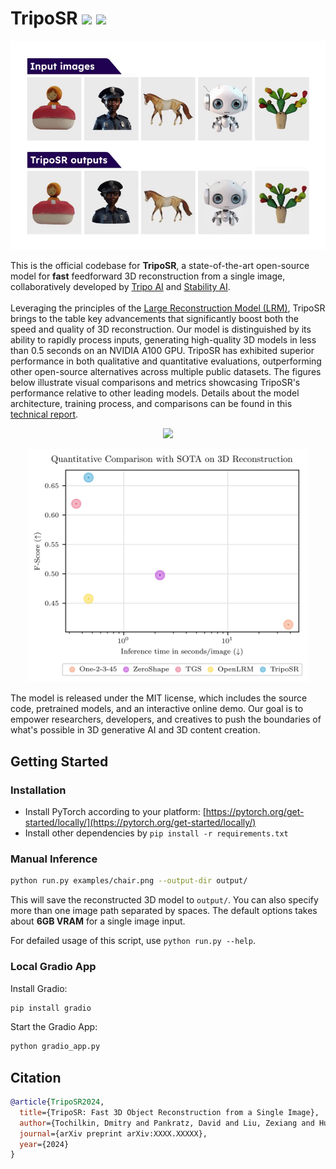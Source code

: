 # TripoSR <a href="https://huggingface.co/stabilityai/TripoSR"><img src="https://img.shields.io/badge/%F0%9F%A4%97%20Model_Card-Huggingface-orange"></a> <a href="https://huggingface.co/spaces/stabilityai/TripoSR"><img src="https://img.shields.io/badge/%F0%9F%A4%97%20Gradio%20Demo-Huggingface-orange"></a>

<div align="center">
  <img src="figures/teaser800.gif" alt="Teaser Video">
</div>

This is the official codebase for **TripoSR**, a state-of-the-art open-source model for **fast** feedforward 3D reconstruction from a single image, collaboratively developed by [Tripo AI](https://www.tripo3d.ai/) and [Stability AI](https://stability.ai/).
<br><br>
Leveraging the principles of the [Large Reconstruction Model (LRM)](https://yiconghong.me/LRM/), TripoSR brings to the table key advancements that significantly boost both the speed and quality of 3D reconstruction. Our model is distinguished by its ability to rapidly process inputs, generating high-quality 3D models in less than 0.5 seconds on an NVIDIA A100 GPU. TripoSR has exhibited superior performance in both qualitative and quantitative evaluations, outperforming other open-source alternatives across multiple public datasets. The figures below illustrate visual comparisons and metrics showcasing TripoSR's performance relative to other leading models. Details about the model architecture, training process, and comparisons can be found in this [technical report](https://drive.google.com/file/d/1LWlZPT2aASi9jHiGVhDSr4YCTANoFW5t/view).

<!--
<div align="center">
  <img src="figures/comparison800.gif" alt="Teaser Video">
</div>
-->
<p align="center">
    <img width="800" src="figures/visual_comparisons.jpg"/>
</p>

<p align="center">
    <img width="450" src="figures/scatter-comparison.png"/>
</p>


The model is released under the MIT license, which includes the source code, pretrained models, and an interactive online demo. Our goal is to empower researchers, developers, and creatives to push the boundaries of what's possible in 3D generative AI and 3D content creation.

## Getting Started
### Installation
- Install PyTorch according to your platform: [https://pytorch.org/get-started/locally/](https://pytorch.org/get-started/locally/)
- Install other dependencies by `pip install -r requirements.txt`

### Manual Inference
```sh
python run.py examples/chair.png --output-dir output/
```
This will save the reconstructed 3D model to `output/`. You can also specify more than one image path separated by spaces. The default options takes about **6GB VRAM** for a single image input.

For defailed usage of this script, use `python run.py --help`.

### Local Gradio App
Install Gradio:
```sh
pip install gradio
```
Start the Gradio App:
```sh
python gradio_app.py
```

## Citation
```BibTeX
@article{TripoSR2024,
  title={TripoSR: Fast 3D Object Reconstruction from a Single Image},
  author={Tochilkin, Dmitry and Pankratz, David and Liu, Zexiang and Huang, Zixuan and and Letts, Adam and Li, Yangguang and Liang, Ding and Laforte, Christian and Jampani, Varun and Cao, Yan-Pei},
  journal={arXiv preprint arXiv:XXXX.XXXXX},
  year={2024}
}
```
